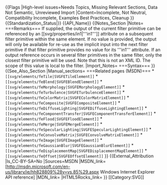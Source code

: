 {{Flags
|High-level issues=Needs Topics, Missing Relevant Sections, Data Not Semantic, Unreviewed Import
|Content=Incomplete, Not Neutral, Compatibility Incomplete, Examples Best Practices, Cleanup
}}
{{Standardization_Status|}}
{{API_Name}}
{{Notes_Section
|Notes=
===Remarks===
If supplied, the output of the current  filter primitive can be referenced by an [[svg/properties/in1|'''in1''']] attribute on a subsequent filter primitive within the same element. If no value is provided, the output will only be available for re-use as the implicit input into the next filter primitive if that filter primitive provides no value for its '''in1''' attribute.
If an output reference occurs in several filter primitives in the same filter, only the closest filter primitive will be used.
Note that this is not an XML ID. The scope of this value is local to the filter.
|Import_Notes=
===Syntax===
}}
{{See_Also_Section
|Manual_sections=
===Related pages (MSDN)===
*<code>[[svg/elements/feTile|SVGFETileElement]]</code>
*<code>[[svg/elements/feBlend|SVGFEBlendElement]]</code>
*<code>[[svg/elements/feMorphology|SVGFEMorphologyElement]]</code>
*<code>[[svg/elements/feTurbulence|SVGFETurbulenceElement]]</code>
*<code>[[svg/elements/feColorMatrix|SVGFEColorMatrixElement]]</code>
*<code>[[svg/elements/feComposite|SVGFECompositeElement]]</code>
*<code>[[svg/elements/feDiffuseLighting|SVGFEDiffuseLightingElement]]</code>
*<code>[[svg/elements/feComponentTransfer|SVGFEComponentTransferElement]]</code>
*<code>[[svg/elements/feFlood|SVGFEFloodElement]]</code>
*<code>[[svg/elements/feMerge|SVGFEMergeElement]]</code>
*<code>[[svg/elements/feSpecularLighting|SVGFESpecularLightingElement]]</code>
*<code>[[svg/elements/feConvolveMatrix|SVGFEConvolveMatrixElement]]</code>
*<code>[[svg/elements/feImage|SVGFEImageElement]]</code>
*<code>[[svg/elements/feGaussianBlur|SVGFEGaussianBlurElement]]</code>
*<code>[[svg/elements/feDisplacementMap|SVGFEDisplacementMapElement]]</code>
*<code>[[svg/elements/feOffset|SVGFEOffsetElement]]</code>
}}
{{External_Attribution
|Is_CC-BY-SA=No
|Sources=MSDN
|MSDN_link=[http://msdn.microsoft.com/en-us/library/ie/hh828809%28v=vs.85%29.aspx Windows Internet Explorer API reference]
|MDN_link=
|HTML5Rocks_link=
}}
[[Category:SVG]]